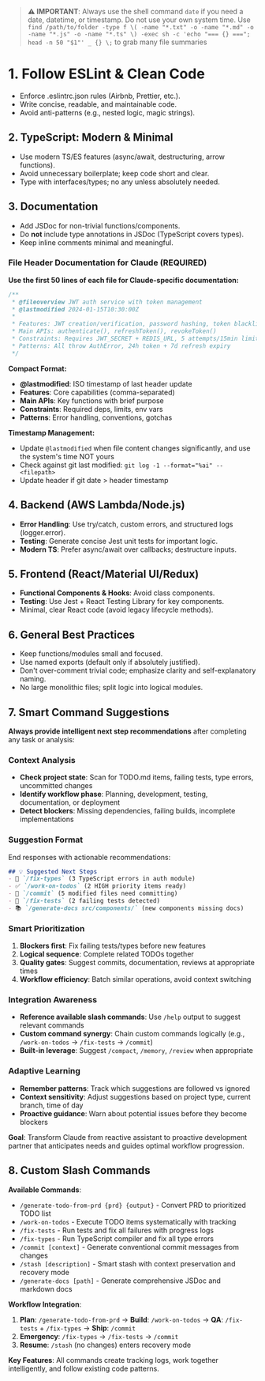 > **⚠️ IMPORTANT**: Always use the shell command `date` if you need a date, datetime, or timestamp. Do not use your own system time. Use `find /path/to/folder -type f \( -name "*.txt" -o -name "*.md" -o -name "*.js" -o -name "*.ts" \) -exec sh -c 'echo "=== {} ==="; head -n 50 "$1"' _ {} \;` to grab many file summaries


# 1. Follow ESLint & Clean Code

- Enforce .eslintrc.json rules (Airbnb, Prettier, etc.).
- Write concise, readable, and maintainable code.
- Avoid anti-patterns (e.g., nested logic, magic strings).

## 2. TypeScript: Modern & Minimal

- Use modern TS/ES features (async/await, destructuring, arrow functions).
- Avoid unnecessary boilerplate; keep code short and clear.
- Type with interfaces/types; no any unless absolutely needed.

## 3. Documentation

- Add JSDoc for non-trivial functions/components.
- Do **not** include type annotations in JSDoc (TypeScript covers types).
- Keep inline comments minimal and meaningful.

### File Header Documentation for Claude (REQUIRED)

**Use the first 50 lines of each file for Claude-specific documentation:**

```typescript
/**
 * @fileoverview JWT auth service with token management
 * @lastmodified 2024-01-15T10:30:00Z
 * 
 * Features: JWT creation/verification, password hashing, token blacklisting
 * Main APIs: authenticate(), refreshToken(), revokeToken()
 * Constraints: Requires JWT_SECRET + REDIS_URL, 5 attempts/15min limit
 * Patterns: All throw AuthError, 24h token + 7d refresh expiry
 */
```

**Compact Format:**
- **@lastmodified**: ISO timestamp of last header update
- **Features**: Core capabilities (comma-separated)
- **Main APIs**: Key functions with brief purpose
- **Constraints**: Required deps, limits, env vars
- **Patterns**: Error handling, conventions, gotchas

**Timestamp Management:**
- Update `@lastmodified` when file content changes significantly, and use the system's time NOT yours
- Check against git last modified: `git log -1 --format="%ai" -- <filepath>`
- Update header if git date > header timestamp

## 4. Backend (AWS Lambda/Node.js)

- **Error Handling**: Use try/catch, custom errors, and structured logs (logger.error).
- **Testing**: Generate concise Jest unit tests for important logic.
- **Modern TS**: Prefer async/await over callbacks; destructure inputs.

## 5. Frontend (React/Material UI/Redux)

- **Functional Components & Hooks**: Avoid class components.
- **Testing**: Use Jest + React Testing Library for key components.
- Minimal, clear React code (avoid legacy lifecycle methods).

## 6. General Best Practices

- Keep functions/modules small and focused.
- Use named exports (default only if absolutely justified).
- Don't over-comment trivial code; emphasize clarity and self-explanatory naming.
- No large monolithic files; split logic into logical modules.

## 7. Smart Command Suggestions

**Always provide intelligent next step recommendations** after completing any task or analysis:

### Context Analysis
- **Check project state**: Scan for TODO.md items, failing tests, type errors, uncommitted changes
- **Identify workflow phase**: Planning, development, testing, documentation, or deployment
- **Detect blockers**: Missing dependencies, failing builds, incomplete implementations

### Suggestion Format
End responses with actionable recommendations:
```markdown
## 💡 Suggested Next Steps
- 🔧 `/fix-types` (3 TypeScript errors in auth module)
- ✅ `/work-on-todos` (2 HIGH priority items ready)
- 📝 `/commit` (5 modified files need committing)
- 🧪 `/fix-tests` (2 failing tests detected)
- 📚 `/generate-docs src/components/` (new components missing docs)
```

### Smart Prioritization
1. **Blockers first**: Fix failing tests/types before new features
2. **Logical sequence**: Complete related TODOs together
3. **Quality gates**: Suggest commits, documentation, reviews at appropriate times
4. **Workflow efficiency**: Batch similar operations, avoid context switching

### Integration Awareness
- **Reference available slash commands**: Use `/help` output to suggest relevant commands
- **Custom command synergy**: Chain custom commands logically (e.g., `/work-on-todos` → `/fix-tests` → `/commit`)
- **Built-in leverage**: Suggest `/compact`, `/memory`, `/review` when appropriate

### Adaptive Learning
- **Remember patterns**: Track which suggestions are followed vs ignored
- **Context sensitivity**: Adjust suggestions based on project type, current branch, time of day
- **Proactive guidance**: Warn about potential issues before they become blockers

**Goal**: Transform Claude from reactive assistant to proactive development partner that anticipates needs and guides optimal workflow progression.

## 8. Custom Slash Commands

**Available Commands**:
- `/generate-todo-from-prd {prd} {output}` - Convert PRD to prioritized TODO list
- `/work-on-todos` - Execute TODO items systematically with tracking
- `/fix-tests` - Run tests and fix all failures with progress logs
- `/fix-types` - Run TypeScript compiler and fix all type errors
- `/commit [context]` - Generate conventional commit messages from changes
- `/stash [description]` - Smart stash with context preservation and recovery mode
- `/generate-docs [path]` - Generate comprehensive JSDoc and markdown docs

**Workflow Integration**:
1. **Plan**: `/generate-todo-from-prd` → **Build**: `/work-on-todos` → **QA**: `/fix-tests` + `/fix-types` → **Ship**: `/commit`
2. **Emergency**: `/fix-types` → `/fix-tests` → `/commit`
3. **Resume**: `/stash` (no changes) enters recovery mode

**Key Features**: All commands create tracking logs, work together intelligently, and follow existing code patterns.